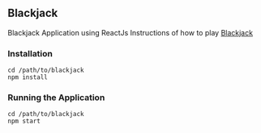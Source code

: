 ## Blackjack
Blackjack Application using ReactJs
Instructions of how to play [Blackjack](https://en.wikipedia.org/wiki/Blackjack)

### Installation

```
cd /path/to/blackjack
npm install
```

### Running the Application

```
cd /path/to/blackjack
npm start
```
